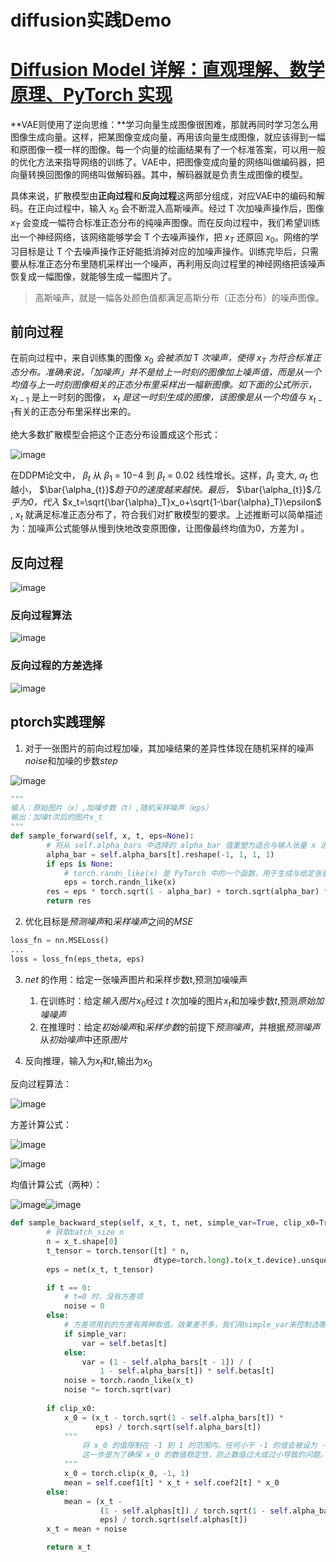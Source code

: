 # diffusion实践Demo

# [Diffusion Model 详解：直观理解、数学原理、PyTorch 实现](https://zhuanlan.zhihu.com/p/638442430?utm_campaign=shareopn&utm_medium=social&utm_psn=1824081730681851905&utm_source=wechat_session)

**VAE则使用了逆向思维：**学习向量生成图像很困难，那就再同时学习怎么用图像生成向量。这样，把某图像变成向量，再用该向量生成图像，就应该得到一幅和原图像一模一样的图像。每一个向量的绘画结果有了一个标准答案，可以用一般的优化方法来指导网络的训练了。VAE中，把图像变成向量的网络叫做编码器，把向量转换回图像的网络叫做解码器。其中，解码器就是负责生成图像的模型。

具体来说，扩散模型由**正向过程**和**反向过程**这两部分组成，对应VAE中的编码和解码。在正向过程中，输入 $x_0$ 会不断混入高斯噪声。经过 T 次加噪声操作后，图像 $x_T$ 会变成一幅符合标准正态分布的纯噪声图像。而在反向过程中，我们希望训练出一个神经网络，该网络能够学会 T 个去噪声操作，把 $x_T$ 还原回 $x_0$。网络的学习目标是让 T 个去噪声操作正好能抵消掉对应的加噪声操作。训练完毕后，只需要从标准正态分布里随机采样出一个噪声，再利用反向过程里的神经网络把该噪声恢复成一幅图像，就能够生成一幅图片了。

> 高斯噪声，就是一幅各处颜色值都满足高斯分布（正态分布）的噪声图像。

## 前向过程

在前向过程中，来自训练集的图像 $x_0$ *会被添加* T *次噪声，使得* $x_T$ *为符合标准正态分布。准确来说，「加噪声」并不是给上一时刻的图像加上噪声值，而是从一个均值与上一时刻图像相关的正态分布里采样出一幅新图像。如下面的公式所示，* $x_{t-1}$ 是上一时刻的图像， $x_t$ *是这一时刻生成的图像，该图像是从一个均值与* $x_{t-1}$有关的正态分布里采样出来的。

绝大多数扩散模型会把这个正态分布设置成这个形式：

​![image](assets/image-20240930143700-3hrofra.png)​

在DDPM论文中， $\beta_{t}$ 从 $\beta_{1}$ = 10−4 到 $\beta_{t}$ = 0.02 线性增长。这样，$\beta_{t}$ 变大, $\alpha_{t}$ 也越小， $\bar{\alpha_{t}}$  ​*趋于0的速度越来越快。最后，* $\bar{\alpha_{t}}$​*几乎为0，代入* $x_t=\sqrt{\bar{\alpha}_T}x_o+\sqrt{1-\bar{\alpha}_T}\epsilon$ , $x_t$ 就满足标准正态分布了，符合我们对扩散模型的要求。上述推断可以简单描述为：加噪声公式能够从慢到快地改变原图像，让图像最终均值为0，方差为I 。

## 反向过程

​![image](assets/image-20240930144544-gzwf8sy.png)​

### 反向过程算法

​![image](assets/image-20240930152943-2yvmc4a.png)​

### 反向过程的方差选择

​![image](assets/image-20240930152445-z839lqo.png)​

## ptorch实践理解

1. 对于一张图片的前向过程加噪，其加噪结果的差异性体现在随机采样的噪声$noise$和加噪的步数$step$

​![image](assets/image-20240930174119-p35gjfa.png)​

```python
"""
输入：原始图片（x）,加噪步数（t）,随机采样噪声（eps）
输出：加噪t次后的图片x_t
"""
def sample_forward(self, x, t, eps=None):
        # 将从 self.alpha_bars 中选择的 alpha_bar 值重塑为适合与输入张量 x 进行广播的形状。
        alpha_bar = self.alpha_bars[t].reshape(-1, 1, 1, 1)
        if eps is None:
            # torch.randn_like(x) 是 PyTorch 中的一个函数，用于生成与给定张量 x 形状相同的张量，其中的元素是从标准正态分布（均值为 0，方差为 1）中随机抽取的。
            eps = torch.randn_like(x)
        res = eps * torch.sqrt(1 - alpha_bar) + torch.sqrt(alpha_bar) * x
        return res
```

2. 优化目标是$预测噪声$和$采样噪声$之间的$MSE$

```python
loss_fn = nn.MSELoss()
...
loss = loss_fn(eps_theta, eps)
```

3. $net$ 的作用：给定一张噪声图片和采样步数t,预测加噪噪声

    1. 在训练时：给定$输入图片x_0$经过 $t$ 次加噪的图片$x_t$和加噪步数$t$,预测$原始加噪噪声$
    2. 在推理时：给定$初始噪声$和$采样步数$的前提下$预测噪声$，并根据$预测噪声$从$初始噪声$中还原$图片$

4. 反向推理，输入为$x_t$和$t$,输出为$x_0$

反向过程算法：

​![image](assets/image-20240930152943-2yvmc4a.png)​

方差计算公式：

​![image](assets/image-20240930152445-z839lqo.png)​

​![image](assets/image-20240930181210-wqyy9pj.png)​

均值计算公式（两种）：

​![image](assets/image-20240930181055-5mjk10m.png)![image](assets/image-20240930181109-rnoojg5.png)​

```python
def sample_backward_step(self, x_t, t, net, simple_var=True, clip_x0=True):
        # 获取batch_size n
        n = x_t.shape[0]
        t_tensor = torch.tensor([t] * n,
                                dtype=torch.long).to(x_t.device).unsqueeze(1)
        eps = net(x_t, t_tensor)

        if t == 0:
            # t=0 时，没有方差项
            noise = 0
        else:
            # 方差项用到的方差有两种取值，效果差不多，我们用simple_var来控制选哪种取值方式。
            if simple_var:
                var = self.betas[t]
            else:
                var = (1 - self.alpha_bars[t - 1]) / (
                    1 - self.alpha_bars[t]) * self.betas[t]
            noise = torch.randn_like(x_t)
            noise *= torch.sqrt(var)
    
        if clip_x0:
            x_0 = (x_t - torch.sqrt(1 - self.alpha_bars[t]) *
                   eps) / torch.sqrt(self.alpha_bars[t])
            """
                将 x_0 的值限制在 -1 到 1 的范围内。任何小于 -1 的值会被设为 -1，任何大于 1 的值会被设为 1。
                这一步是为了确保 x_0 的数值稳定性，防止数值过大或过小导致的问题。
            """
            x_0 = torch.clip(x_0, -1, 1)
            mean = self.coef1[t] * x_t + self.coef2[t] * x_0
        else:
            mean = (x_t -
                    (1 - self.alphas[t]) / torch.sqrt(1 - self.alpha_bars[t]) *
                    eps) / torch.sqrt(self.alphas[t])
        x_t = mean + noise

        return x_t
```
